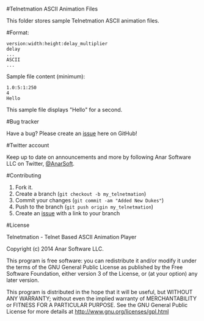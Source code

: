 #Telnetmation ASCII Animation Files

This folder stores sample Telnetmation ASCII animation files.

#Format:

	version:width:height:delay_multiplier
	delay
	...
	ASCII
	...

Sample file content (minimum):

    1.0:5:1:250
    4
    Hello
    
This sample file displays "Hello" for a second.

#Bug tracker

Have a bug? Please create an [issue][1] here on GitHub!

#Twitter account

Keep up to date on announcements and more by following Anar Software LLC on Twitter, [@AnarSoft][2].

#Contributing

1. Fork it.
2. Create a branch (`git checkout -b my_telnetmation`)
3. Commit your changes (`git commit -am "Added New Dukes"`)
4. Push to the branch (`git push origin my_telnetmation`)
5. Create an [issue][1] with a link to your branch

#License

Telnetmation - Telnet Based ASCII Animation Player

Copyright (c) 2014 Anar Software LLC.

This program is free software: you can redistribute it and/or modify it under the terms of the GNU General Public License as published by the Free Software Foundation, either version 3 of the License, or (at your option) any later version.

This program is distributed in the hope that it will be useful, but WITHOUT ANY WARRANTY; without even the implied warranty of MERCHANTABILITY or FITNESS FOR A PARTICULAR PURPOSE. See the GNU General Public License for more details at http://www.gnu.org/licenses/gpl.html

[1]: https://github.com/anars/telnetmation/issues
[2]: http://twitter.com/AnarSoft
[3]: https://github.com/anars/telnetmation/tree/master/release
